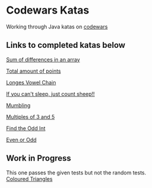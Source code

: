 # Codewars Katas
Working through Java katas on [codewars](https://www.codewars.com)

## Links to completed katas below

[Sum of differences in an array](https://www.codewars.com/kata/5b73fe9fb3d9776fbf00009e)

[Total amount of points](https://www.codewars.com/kata/5bb904724c47249b10000131)

[Longes Vowel Chain](https://www.codewars.com/kata/59c5f4e9d751df43cf000035)

[If you can't sleep, just count sheep!!](https://www.codewars.com/kata/5b077ebdaf15be5c7f000077)

[Mumbling](https://www.codewars.com/kata/5667e8f4e3f572a8f2000039)

[Multiples of 3 and 5](https://www.codewars.com/kata/514b92a657cdc65150000006)

[Find the Odd Int](https://www.codewars.com/kata/54da5a58ea159efa38000836)

[Even or Odd](https://www.codewars.com/kata/53da3dbb4a5168369a0000fe)

## Work in Progress

This one passes the given tests but not the random tests.\
[Coloured Triangles](https://www.codewars.com/kata/5a25ac6ac5e284cfbe000111)
